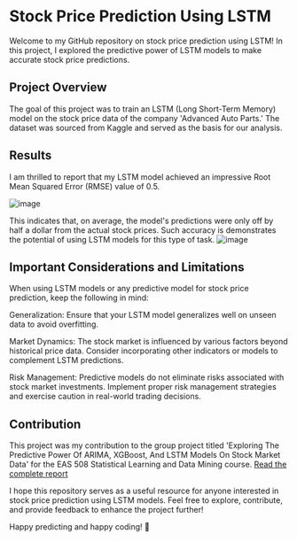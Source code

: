 
# Stock Price Prediction Using LSTM

Welcome to my GitHub repository on stock price prediction using LSTM! In this project, I explored the predictive power of LSTM models to make accurate stock price predictions.

## Project Overview
The goal of this project was to train an LSTM (Long Short-Term Memory) model on the stock price data of the company 'Advanced Auto Parts.' The dataset was sourced from Kaggle and served as the basis for our analysis.
## Results
I am thrilled to report that my LSTM model achieved an impressive Root Mean Squared Error (RMSE) value of 0.5. 

![image](https://github.com/ThankiJay/Stock-Market-Prediction/assets/129907861/89049d56-949f-47fb-91e3-3ad797c99da1)

This indicates that, on average, the model's predictions were only off by half a dollar from the actual stock prices. Such accuracy is demonstrates the potential of using LSTM models for this type of task.
![image](https://github.com/ThankiJay/Stock-Market-Prediction/assets/129907861/ab085bc8-243b-4128-bd9b-17e0179a7620)

## Important Considerations and Limitations
When using LSTM models or any predictive model for stock price prediction, keep the following in mind:

Generalization: Ensure that your LSTM model generalizes well on unseen data to avoid overfitting.

Market Dynamics: The stock market is influenced by various factors beyond historical price data. Consider incorporating other indicators or models to complement LSTM predictions.

Risk Management: Predictive models do not eliminate risks associated with stock market investments. Implement proper risk management strategies and exercise caution in real-world trading decisions.
## Contribution
This project was my contribution to the group project titled 'Exploring The Predictive Power Of ARIMA, XGBoost, And LSTM Models On Stock Market Data' for the EAS 508 Statistical Learning and Data Mining course.
[Read the complete report](https://drive.google.com/file/d/1F9zw2iQxF6zAD56bTwn5niXEtaRmrNDa/view)

I hope this repository serves as a useful resource for anyone interested in stock price prediction using LSTM models. Feel free to explore, contribute, and provide feedback to enhance the project further!

Happy predicting and happy coding! 🚀

